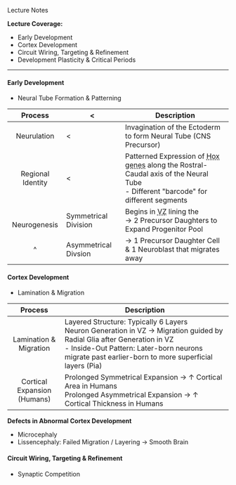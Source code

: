 Lecture Notes

**Lecture Coverage:**
- Early Development
- Cortex Development
- Circuit Wiring, Targeting & Refinement
- Development Plasticity & Critical Periods

---
#### **Early Development**
- Neural Tube Formation & Patterning

|      Process      | <                    | Description                                                                                                                                                                        |
| :---------------: | -------------------- | ---------------------------------------------------------------------------------------------------------------------------------------------------------------------------------- |
|    Neurulation    | <                    | Invagination of the Ectoderm to form Neural Tube (CNS Precursor)                                                                                                                   |
| Regional Identity | <                    | Patterned Expression of <abbr Title="Transcription Factor genes">Hox genes</abbr> along the Rostral-Caudal axis of the Neural Tube<br>- Different "barcode" for different segments |
| <br>Neurogenesis  | Symmetrical Division | Begins in <abbr Title="Ventricular Zone">VZ</abbr> lining the <br>→ 2 Precursor Daughters to Expand Progenitor Pool                                                                |
|         ^         | Asymmetrical Divsion | → 1 Precursor Daughter Cell & 1 Neuroblast that migrates away                                                                                                                      |


#### **Cortex Development**
- Lamination & Migration

|            Process             | Description                                                                                                                                                                                                                      |
| :----------------------------: | -------------------------------------------------------------------------------------------------------------------------------------------------------------------------------------------------------------------------------- |
|   Lamination &<br>Migration    | Layered Structure: Typically 6 Layers<br>Neuron Generation in VZ → Migration guided by Radial Glia after Generation in VZ<br>- Inside-Out Pattern: Later-born neurons migrate past earlier-born to more superficial layers (Pia) |
| Cortical Expansion<br>(Humans) | Prolonged Symmetrical Expansion → ↑ Cortical Area in Humans<br>Prolonged Asymmetrical Expansion → ↑ Cortical Thickness in Humans                                                                                                 |

**Defects in Abnormal Cortex Development**
- Microcephaly
- Lissencephaly: Failed Migration / Layering → Smooth Brain


#### **Circuit Wiring, Targeting & Refinement**
- Synaptic Competition

